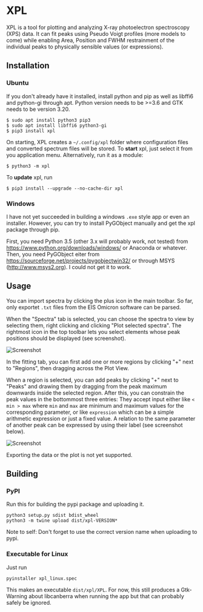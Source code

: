 # XPL

XPL is a tool for plotting and analyzing X-ray photoelectron spectroscopy (XPS) data. It can fit peaks using Pseudo Voigt profiles (more models to come) while enabling Area, Position and FWHM restrainment of the individual peaks to physically sensible values (or expressions).


## Installation
### Ubuntu

If you don't already have it installed, install python and pip as well as libffi6 and python-gi through apt. Python version needs to be >=3.6 and GTK needs to be version 3.20.

```shell
$ sudo apt install python3 pip3
$ sudo apt install libffi6 python3-gi
$ pip3 install xpl
```

On starting, XPL creates a `~/.config/xpl` folder where configuration files and converted spectrum files will be stored. To **start** xpl, just select it from you application menu. Alternatively, run it as a module:

```shell
$ python3 -m xpl
```

To **update** xpl, run

```shell
$ pip3 install --upgrade --no-cache-dir xpl
```

### Windows

I have not yet succeeded in building a windows `.exe` style app or even an installer. However, you can try to install PyGObject manually and get the xpl package through pip.

First, you need Python 3.5 (other 3.x will probably work, not tested) from https://www.python.org/downloads/windows/ or Anaconda or whatever. Then, you need PyGObject eiter from https://sourceforge.net/projects/pygobjectwin32/ or through MSYS (http://www.msys2.org). I could not get it to work.

<!---
Download the x86_64 installer from http://www.msys2.org/. The instructions are shown on the website, here it is in short form: Follow the installer, then in the MSYS console type `pacman -Syu` and `pacman -Su`. If you encounter a warning, just close the MSYS console and try again.

In the MSYS console, run

```
pacman -S mingw-w64-i686-gtk3 mingw-w64-i686-python3-gobject
```
--->

## Usage

You can import spectra by clicking the plus icon in the main toolbar. So far, only exportet `.txt` files from the EIS Omicron software can be parsed.

When the "Spectra" tab is selected, you can choose the spectra to view by selecting them, right clicking and clicking "Plot selected spectra". The rightmost icon in the top toolbar lets you select elements whose peak positions should be displayed (see screenshot).

![Screenshot](doc/demo_atomlib.png "Matching peaks")

In the fitting tab, you can first add one or more regions by clicking "+" next to "Regions", then dragging across the Plot View. 

When a region is selected, you can add peaks by clicking "+" next to "Peaks" and drawing them by dragging from the peak maximum downwards inside the selected region. After this, you can constrain the peak values in the bottommost three entries: They accept input either like `< min > max` where `min` and `max` are minimum and maximum values for the corresponding parameter, or like `expression` which can be a simple arithmetic expression or just a fixed value. A relation to the same parameter of another peak can be expressed by using their label (see screenshot below).

![Screenshot](doc/demo_fitting.png "Fitting Ag3d peaks")

Exporting the data or the plot is not yet supported.

## Building
### PyPI

Run this for building the pypi package and uploading it.

```shell
python3 setup.py sdist bdist_wheel
python3 -m twine upload dist/xpl-VERSION*
```

Note to self: Don't forget to use the correct version name when uploading to pypi.

### Executable for Linux

Just run

```shell
pyinstaller xpl_linux.spec
```

This makes an executable `dist/xpl/XPL`. For now, this still produces a Gtk-Warning about libcanberra when running the app but that can probably safely be ignored.